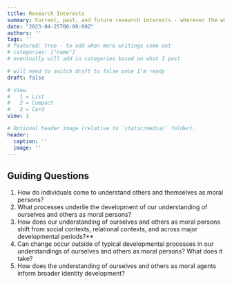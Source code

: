 ```yaml
---
title: Research Interests
summary: Current, past, and future research interests - wherever the world will allow.
date: "2023-04-25T00:00:00Z"
authors: ''
tags: ''
# featured: true - to add when more writings come out
# categories: ["name"] 
# eventually will add in categories based on what I post

# will need to switch draft to false once I'm ready
draft: false

# View.
#   1 = List
#   2 = Compact
#   3 = Card
view: 1

# Optional header image (relative to `static/media/` folder).
header:
  caption: ''
  image: ''
---
```


## Guiding Questions

1. How do individuals come to understand others and themselves as moral persons?
2. What processes underlie the development of our understanding of ourselves and others as moral persons?
3. How does our understanding of ourselves and others as moral persons shift from social contexts, relational contexts, and across major developmental periods?**
4. Can change occur outside of typical developmental processes in our understandings  of ourselves and others as moral persons? What does it take?
5. How does the understanding of ourselves and others as moral agents inform broader identity development?
